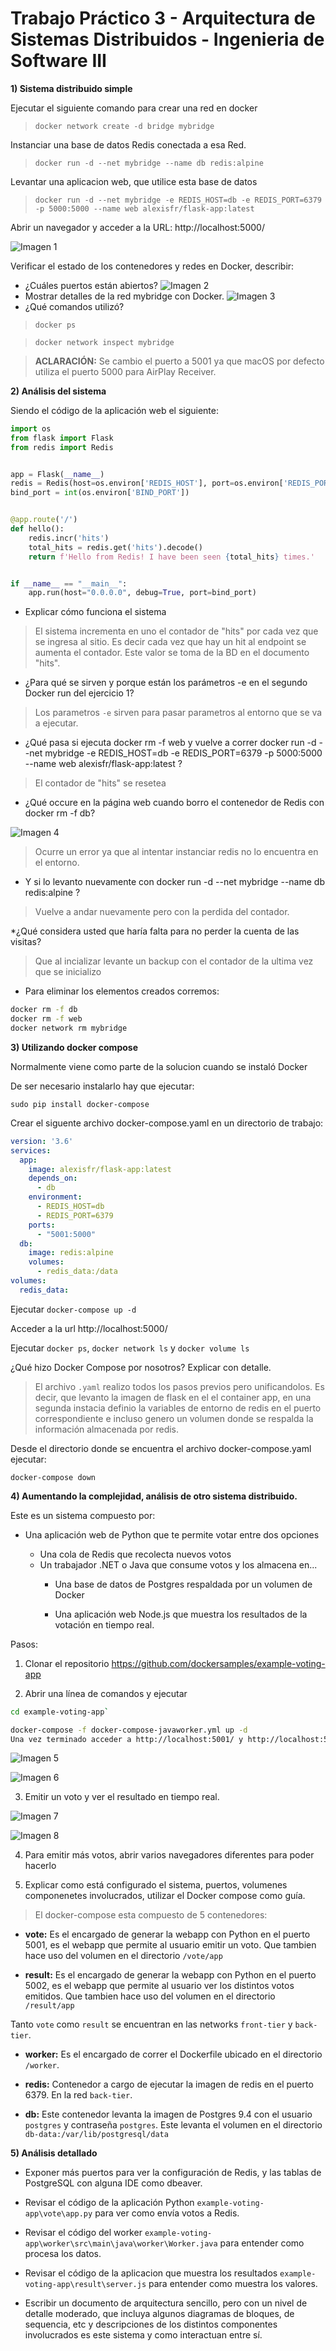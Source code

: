 # Trabajo Práctico 3 - Arquitectura de Sistemas Distribuidos - Ingenieria de Software III

**1) Sistema distribuido simple**

Ejecutar el siguiente comando para crear una red en docker

>`docker network create -d bridge mybridge`

Instanciar una base de datos Redis conectada a esa Red.

>`docker run -d --net mybridge --name db redis:alpine`


Levantar una aplicacion web, que utilice esta base de datos

>`docker run -d --net mybridge -e REDIS_HOST=db -e REDIS_PORT=6379 -p 5000:5000 --name web alexisfr/flask-app:latest`

Abrir un navegador y acceder a la URL: http://localhost:5000/

![Imagen 1](./src/ex1.png)

Verificar el estado de los contenedores y redes en Docker, describir:

* ¿Cuáles puertos están abiertos?
![Imagen 2](./src/ex1.2.png)
* Mostrar detalles de la red mybridge con Docker.
![Imagen 3](./src/ex1.3.png)
* ¿Qué comandos utilizó?

> `docker ps`

>`docker network inspect mybridge`

> **ACLARACIÓN:** Se cambio el puerto a 5001 ya que macOS por defecto utiliza el puerto 5000 para AirPlay Receiver.

**2) Análisis del sistema**

Siendo el código de la aplicación web el siguiente:

```python
import os
from flask import Flask
from redis import Redis


app = Flask(__name__)
redis = Redis(host=os.environ['REDIS_HOST'], port=os.environ['REDIS_PORT'])
bind_port = int(os.environ['BIND_PORT'])


@app.route('/')
def hello():
    redis.incr('hits')
    total_hits = redis.get('hits').decode()
    return f'Hello from Redis! I have been seen {total_hits} times.'


if __name__ == "__main__":
    app.run(host="0.0.0.0", debug=True, port=bind_port)
```

* Explicar cómo funciona el sistema

> El sistema incrementa en uno el contador de "hits" por cada vez que se ingresa al sitio. Es decir cada vez que hay un hit al endpoint se aumenta el contador. Este valor se toma de la BD en el documento "hits".

* ¿Para qué se sirven y porque están los parámetros -e en el segundo Docker run del ejercicio 1?

> Los parametros `-e` sirven para pasar parametros al entorno que se va a ejecutar.

* ¿Qué pasa si ejecuta docker rm -f web y vuelve a correr docker run -d --net mybridge -e REDIS_HOST=db -e REDIS_PORT=6379 -p 5000:5000 --name web alexisfr/flask-app:latest ?

> El contador de "hits" se resetea


* ¿Qué occure en la página web cuando borro el contenedor de Redis con docker rm -f db?

![Imagen 4](./src/ex2.png)

> Ocurre un error ya que al intentar instanciar redis no lo encuentra en el entorno.

* Y si lo levanto nuevamente con docker run -d --net mybridge --name db redis:alpine ?

> Vuelve a andar nuevamente pero con la perdida del contador.

*¿Qué considera usted que haría falta para no perder la cuenta de las visitas?

> Que al incializar levante un backup con el contador de la ultima vez que se inicializo

* Para eliminar los elementos creados corremos:

```bash
docker rm -f db
docker rm -f web
docker network rm mybridge
```

**3) Utilizando docker compose**

Normalmente viene como parte de la solucion cuando se instaló Docker

De ser necesario instalarlo hay que ejecutar:
```
sudo pip install docker-compose
```

Crear el siguente archivo docker-compose.yaml en un directorio de trabajo:

```yaml
version: '3.6'
services:
  app:
    image: alexisfr/flask-app:latest
    depends_on:
      - db
    environment:
      - REDIS_HOST=db
      - REDIS_PORT=6379
    ports:
      - "5001:5000"
  db:
    image: redis:alpine
    volumes:
      - redis_data:/data
volumes:
  redis_data:
```

Ejecutar `docker-compose up -d`

Acceder a la url http://localhost:5000/

Ejecutar `docker ps`, `docker network ls` y `docker volume ls`

¿Qué hizo Docker Compose por nosotros? Explicar con detalle.

> El archivo `.yaml` realizo todos los pasos previos pero unificandolos. Es decir, que levanto la imagen de flask en el el container app, en una segunda instacia definio la variables de entorno de redis en el puerto correspondiente e incluso genero un volumen donde se respalda la información almacenada por redis.

Desde el directorio donde se encuentra el archivo docker-compose.yaml ejecutar:

`docker-compose down`

**4) Aumentando la complejidad, análisis de otro sistema distribuido.**

Este es un sistema compuesto por:

* Una aplicación web de Python que te permite votar entre dos opciones

    * Una cola de Redis que recolecta nuevos votos
    * Un trabajador .NET o Java que consume votos y los almacena en...
        * Una base de datos de Postgres respaldada por un volumen de Docker

        * Una aplicación web Node.js que muestra los resultados de la votación en tiempo real.

Pasos:

1) Clonar el repositorio https://github.com/dockersamples/example-voting-app

2) Abrir una línea de comandos y ejecutar
```bash
cd example-voting-app`

docker-compose -f docker-compose-javaworker.yml up -d
Una vez terminado acceder a http://localhost:5001/ y http://localhost:5002
```

![Imagen 5](./src/ex4.png)

![Imagen 6](./src/ex4.1.png)

3) Emitir un voto y ver el resultado en tiempo real.

![Imagen 7](./src/ex4.2.png)

![Imagen 8](./src/ex4.3.png)

4) Para emitir más votos, abrir varios navegadores diferentes para poder hacerlo

5) Explicar como está configurado el sistema, puertos, volumenes componenetes involucrados, utilizar el Docker compose como guía.

> El docker-compose esta compuesto de 5 contenedores:
* **vote:** Es el encargado de generar la webapp con Python en el puerto 5001, es el webapp que permite al usuario emitir un voto. Que tambien hace uso del volumen en el directorio `/vote/app`

* **result:** Es el encargado de generar la webapp con Python en el puerto 5002, es el webapp que permite al usuario ver los distintos votos emitidos. Que tambien hace uso del volumen en el directorio `/result/app`

Tanto `vote`  como `result`  se encuentran en las networks `front-tier` y `back-tier`.

* **worker:** Es el encargado de correr el Dockerfile ubicado en el directorio `/worker`.

* **redis:** Contenedor a cargo de ejecutar la imagen de redis en el puerto 6379. En la red `back-tier`.

* **db:** Este contenedor levanta la imagen de Postgres 9.4 con el usuario `postgres` y contraseña `postgres`. Este levanta el volumen en el directorio `db-data:/var/lib/postgresql/data`

**5) Análisis detallado**

* Exponer más puertos para ver la configuración de Redis, y las tablas de PostgreSQL con alguna IDE como dbeaver.

* Revisar el código de la aplicación Python `example-voting-app\vote\app.py` para ver como envía votos a Redis.

* Revisar el código del worker `example-voting-app\worker\src\main\java\worker\Worker.java` para entender como procesa los datos.

* Revisar el código de la aplicacion que muestra los resultados `example-voting-app\result\server.js` para entender como muestra los valores.

* Escribir un documento de arquitectura sencillo, pero con un nivel de detalle moderado, que incluya algunos diagramas de bloques, de sequencia, etc y descripciones de los distintos componentes involucrados es este sistema y como interactuan entre sí.
